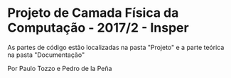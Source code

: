 # Projeto de Camada Física da Computação - 2017/2 - Insper

As partes de código estão localizadas na pasta "Projeto" e a parte teórica na pasta "Documentação"

Por Paulo Tozzo e Pedro de la Peña
